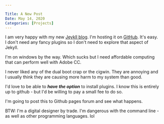 ```yaml
---

Title: A New Post
Date: May 14, 2020
Categories: [Projects]
---
```


I am very happy with my new [Jeykll blog](https://jekyllrb.com/). I'm hosting it on <a href="github.io" target="_blank">GitHub</a>. It's easy. I don't need any fancy plugins so I don't need to explore that aspect of Jekyll.

I'm on windows by the way. Which sucks but I need affordable computing that can perform well with Adobe CC.

I never liked any of the dual boot crap or the cigwin. They are annoying and I usually think they are causing more harm to my system than good.

I'd love to be able to _**have the option**_ to install plugins. I know this is entirely up to github - but I'd be willing to pay a small fee to do so.

I'm going to post this to Github pages forum and see what happens.

BTW: I'm a digital designer by trade. I'm dangerous with the command line - as well as other programming languages. lol








